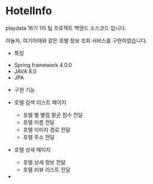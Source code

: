 # HotelInfo

playdata 16기 1차 팀 프로젝트 백엔드 소스코드 입니다.

야놀자, 여기어때와 같은 호텔 정보 조회 서비스를 구현하였습니다.

* 특징
- Spring framework 4.0.0
- JAVA 8.0
- JPA

* 구현 기능
- 호텔 검색 리스트 페이지
  - 호텔 별 별점 평균 점수 전달
  - 호텔 이름 전달
  - 호텔 이미지 경로 전달
  - 호텔 주소 전달

- 호텔 상세 페이지
  - 호텔 상세 정보 전달
  - 호텔 리뷰 리스트 전달

- 


